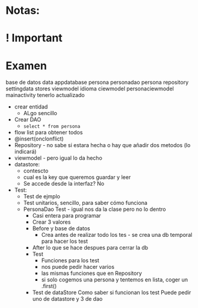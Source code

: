 
# Notas:


# ! Important



# Examen

base de datos
data
	appdatabase
		persona
			personadao
			persona repository
			settingdata stores
			viewmodel
			idioma ciewmodel
			personaciewmodel
			mainactivity
tenerlo actualizado

- crear entidad
	- ALgo sencillo
- Crear DAO
	- `select * from persona`
- flow list para obtener todos
- @insert(onclonflict)
- Repository - no sabe si estara hecha o hay que añadir dos metodos (lo indicará)
- viewmodel - pero igual lo da hecho
- datastore:
	- contescto
	- cual es la key que queremos guardar y leer
	- Se accede desde la interfaz? No
- Test: 
	- Test de ejmplo
	- Test unitarios, sencillo, para saber cómo funciona
	- PersonaDao Test - igual nos da la clase pero no lo dentro
		- Casi entera para programar
		- Crear 3 valores
		- Before y base de datos
			- Crea antes de realizar todo los tes - se crea una db temporal para hacer los test
		- After lo que se hace despues para cerrar la db
		- Test
			- Funciones para los test
			- nos puede pedir hacer varios
			- las mismas funciones que en Repository
			- si solo cogemos una persona y tentemos en lista, coger un .first()
		- Test de dataStore
Como saber si funcionan los test
Puede pedir uno de datastore y 3 de dao

 